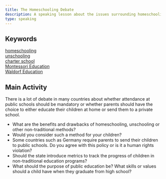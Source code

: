 ```yaml
---
title: The Homeschooling Debate
description: A speaking lesson about the issues surrounding homeschooling, charter schools and education
type: speaking
---
```


## Keywords

[homeschooling][0]  
[unschooling][1]  
[charter school][2]    
[Montessori Education][3]  
[Waldorf Education][4]

## Main Activity

There is a lot of debate in many countries about whether attendance at public schools should be mandatory or whether parents should have the choice to either educate their children at home or send them to a private school.

- What are the benefits and drawbacks of homeschooling, unschooling or other non-traditional methods?
- Would you consider such a method for your children?
- Some countries such as Germany require parents to send their children to public schools. Do you agree with this policy or is it a human rights violation?
- Should the state introduce metrics to track the progress of children in non-traditional education programs?
- What should the purpose of public education be? What skills or values should a child have when they graduate from high school?

[0]: https://en.wikipedia.org/wiki/Homeschooling
[1]: https://en.wikipedia.org/wiki/Unschooling
[2]: https://en.wikipedia.org/wiki/Charter_school
[3]: https://en.wikipedia.org/wiki/Montessori_education
[4]: https://en.wikipedia.org/wiki/Waldorf_education
